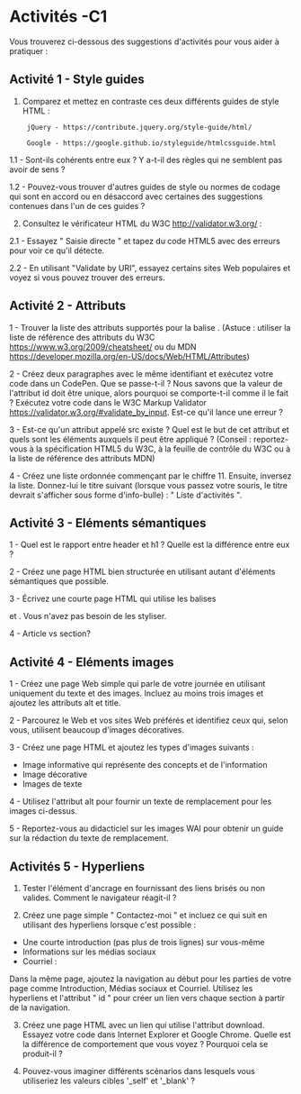 # Activités -C1
Vous trouverez ci-dessous des suggestions d'activités pour vous aider à pratiquer :

## Activité 1 - Style guides
1. Comparez et mettez en contraste ces deux différents guides de style HTML :

        jQuery - https://contribute.jquery.org/style-guide/html/ 
        
        Google - https://google.github.io/styleguide/htmlcssguide.html 

1.1 - Sont-ils cohérents entre eux ? Y a-t-il des règles qui ne semblent pas avoir de sens ?

1.2 - Pouvez-vous trouver d'autres guides de style ou normes de codage qui sont en accord ou en désaccord avec certaines des suggestions contenues dans l'un de ces guides ?

2. Consultez le vérificateur HTML du W3C http://validator.w3.org/ :

2.1 - Essayez " Saisie directe " et tapez du code HTML5 avec des erreurs pour voir ce qu'il détecte.

2.2 - En utilisant "Validate by URI", essayez certains sites Web populaires et voyez si vous pouvez trouver des erreurs.

## Activité 2 - Attributs

1 - Trouver la liste des attributs supportés pour la balise <area>. (Astuce : utiliser la liste de référence des attributs du W3C https://www.w3.org/2009/cheatsheet/ ou du MDN https://developer.mozilla.org/en-US/docs/Web/HTML/Attributes)

2 - Créez deux paragraphes avec le même identifiant et exécutez votre code dans un CodePen. Que se passe-t-il ? Nous savons que la valeur de l'attribut id doit être unique, alors pourquoi se comporte-t-il comme il le fait ? Exécutez votre code dans le W3C Markup Validator https://validator.w3.org/#validate_by_input. Est-ce qu'il lance une erreur ?

3 - Est-ce qu'un attribut appelé src existe ? Quel est le but de cet attribut et quels sont les éléments auxquels il peut être appliqué ? (Conseil : reportez-vous à la spécification HTML5 du W3C, à la feuille de contrôle du W3C ou à la liste de référence des attributs MDN)

4 - Créez une liste ordonnée commençant par le chiffre 11. Ensuite, inversez la liste. Donnez-lui le titre suivant (lorsque vous passez votre souris, le titre devrait s'afficher sous forme d'info-bulle) : " Liste d'activités ".

## Activité 3 - Eléments sémantiques
1 - Quel est le rapport entre header et h1 ? Quelle est la différence entre eux ?
        
2 - Créez une page HTML bien structurée en utilisant autant d'éléments sémantiques que possible.

3 - Écrivez une courte page HTML qui utilise les balises <div> et <span>. Vous n'avez pas besoin de les styliser.
      
4 - Article vs section?

## Activité 4 - Eléments images
1 - Créez une page Web simple qui parle de votre journée en utilisant uniquement du texte et des images. Incluez au moins trois images et ajoutez les attributs alt et title.

2 - Parcourez le Web et vos sites Web préférés et identifiez ceux qui, selon vous, utilisent beaucoup d'images décoratives.

3 - Créez une page HTML et ajoutez les types d'images suivants :

- Image informative qui représente des concepts et de l'information
- Image décorative
- Images de texte

4 - Utilisez l'attribut alt pour fournir un texte de remplacement pour les images ci-dessus.

5 - Reportez-vous au didacticiel sur les images WAI pour obtenir un guide sur la rédaction du texte de remplacement.

## Activités 5 - Hyperliens
1. Tester l'élément d'ancrage en fournissant des liens brisés ou non valides. Comment le navigateur réagit-il ?

2. Créez une page simple " Contactez-moi " et incluez ce qui suit en utilisant des hyperliens lorsque c'est possible :

- Une courte introduction (pas plus de trois lignes) sur vous-même
- Informations sur les médias sociaux
- Courriel :

Dans la même page, ajoutez la navigation au début pour les parties de votre page comme Introduction, Médias sociaux et Courriel. Utilisez les hyperliens et l'attribut " id " pour créer un lien vers chaque section à partir de la navigation.

3. Créez une page HTML avec un lien qui utilise l'attribut download. Essayez votre code dans Internet Explorer et Google Chrome. Quelle est la différence de comportement que vous voyez ? Pourquoi cela se produit-il ?

4. Pouvez-vous imaginer différents scénarios dans lesquels vous utiliseriez les valeurs cibles '_self' et '_blank' ?

